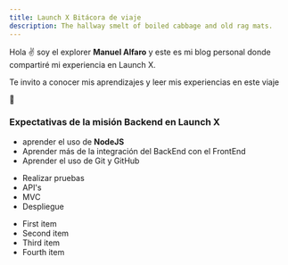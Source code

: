 ```yaml
---
title: Launch X Bitácora de viaje
description: The hallway smelt of boiled cabbage and old rag mats.
---
```


Hola ✌️  soy el explorer **Manuel Alfaro** y este es mi blog personal donde compartiré mi experiencia en Launch X.

Te invito a conocer mis aprendizajes y leer mis experiencias en este viaje

🚀

### Expectativas de la misión Backend en Launch X

 * aprender el uso de **NodeJS**
 * Aprender más de la integración del BackEnd con el FrontEnd
 * Aprender el uso de Git y GitHub
 + Realizar pruebas
 + API's
 + MVC
 + Despliegue


- First item
- Second item
- Third item
- Fourth item
